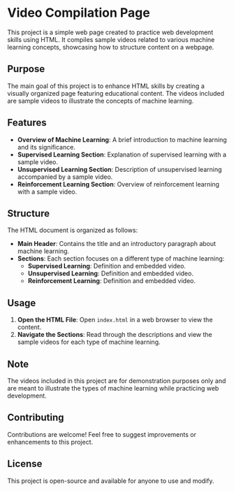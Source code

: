 # Video Compilation Page

This project is a simple web page created to practice web development skills using HTML. It compiles sample videos related to various machine learning concepts, showcasing how to structure content on a webpage.

## Purpose

The main goal of this project is to enhance HTML skills by creating a visually organized page featuring educational content. The videos included are sample videos to illustrate the concepts of machine learning.

## Features

- **Overview of Machine Learning**: A brief introduction to machine learning and its significance.
- **Supervised Learning Section**: Explanation of supervised learning with a sample video.
- **Unsupervised Learning Section**: Description of unsupervised learning accompanied by a sample video.
- **Reinforcement Learning Section**: Overview of reinforcement learning with a sample video.

## Structure

The HTML document is organized as follows:

- **Main Header**: Contains the title and an introductory paragraph about machine learning.
- **Sections**: Each section focuses on a different type of machine learning:
  - **Supervised Learning**: Definition and embedded video.
  - **Unsupervised Learning**: Definition and embedded video.
  - **Reinforcement Learning**: Definition and embedded video.

## Usage

1. **Open the HTML File**: Open `index.html` in a web browser to view the content.
2. **Navigate the Sections**: Read through the descriptions and view the sample videos for each type of machine learning.

## Note

The videos included in this project are for demonstration purposes only and are meant to illustrate the types of machine learning while practicing web development.

## Contributing

Contributions are welcome! Feel free to suggest improvements or enhancements to this project.

## License

This project is open-source and available for anyone to use and modify.